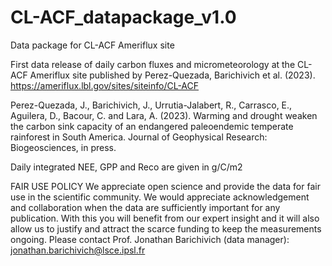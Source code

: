 # CL-ACF_datapackage_v1.0
Data package for CL-ACF Ameriflux site

First data release of daily carbon fluxes and micrometeorology at the CL-ACF Ameriflux site published by Perez-Quezada, Barichivich et al. (2023).
https://ameriflux.lbl.gov/sites/siteinfo/CL-ACF

Perez-Quezada, J., Barichivich, J., Urrutia-Jalabert, R., Carrasco, E., Aguilera, D., Bacour, C. and Lara, A. (2023). Warming and drought weaken the carbon sink capacity of an endangered paleoendemic temperate rainforest in South America. Journal of Geophysical Research: Biogeosciences, in press.

Daily integrated NEE, GPP and Reco are given in g/C/m2

FAIR USE POLICY
We appreciate open science and provide the data for fair use in the scientific community. 
We would appreciate acknowledgement and collaboration when the data are sufficiently important for any publication. 
With this you will benefit from our expert insight and it will also allow us to justify and attract the scarce funding to keep the measurements ongoing. 
Please contact Prof. Jonathan Barichivich (data manager): jonathan.barichivich@lsce.ipsl.fr
